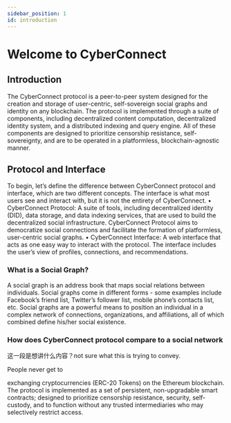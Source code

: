 ```yaml
---
sidebar_position: 1
id: introduction
---
```


# Welcome to CyberConnect

## Introduction

The CyberConnect protocol is a peer-to-peer system designed for the creation and storage of user-centric, self-sovereign social graphs and identity on any blockchain. The protocol is implemented through a suite of components, including decentralized content computation, decentralized identity system, and a distributed indexing and query engine. All of these components are designed to prioritize censorship resistance, self-sovereignty, and are to be operated in a platformless, blockchain-agnostic manner. 

## Protocol and Interface
To begin, let’s define the difference between CyberConnect protocol and interface, which are two different concepts. The interface is what most users see and interact with, but it is not the entirety of CyberConnect. 
•	CyberConnect Protocol: A suite of tools, including decentralized identity (DID), data storage, and data indexing services, that are used to build the decentralized social infrastructure. CyberConnect Protocol aims to democratize social connections and facilitate the formation of platformless, user-centric social graphs.
•	CyberConnect Interface: A web interface that acts as one easy way to interact with the protocol. The interface includes the user’s view of profiles, connections, and recommendations. 

### What is a **Social Graph**?

A social graph is an address book that maps social relations between individuals. 
Social graphs come in different forms - some examples include Facebook’s friend list, Twitter’s follower list, mobile phone’s contacts list, etc. Social graphs are a powerful means to position an individual in a complex network of connections, organizations, and affiliations, all of which combined define his/her social existence. 


### How does CyberConnect protocol compare to a social network
这一段是想讲什么内容？not sure what this is trying to convey. 

People never get to 


exchanging cryptocurrencies (ERC-20 Tokens) on the Ethereum blockchain. The protocol is implemented as a set of persistent, non-upgradable smart contracts; designed to prioritize censorship resistance, security, self-custody, and to function without any trusted intermediaries who may selectively restrict access.
